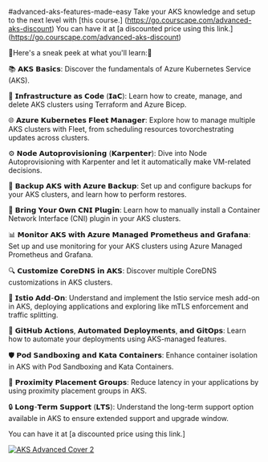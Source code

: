 #advanced-aks-features-made-easy
Take your AKS knowledge and setup to the next level with [this course.] (https://go.courscape.com/advanced-aks-discount)
You can have it at [a discounted price using this link.] (https://go.courscape.com/advanced-aks-discount)

🌟Here's a sneak peek at what you'll learn:🌟

📚 𝗔𝗞𝗦 𝗕𝗮𝘀𝗶𝗰𝘀: Discover the fundamentals of Azure Kubernetes Service (AKS).

🔧 𝗜𝗻𝗳𝗿𝗮𝘀𝘁𝗿𝘂𝗰𝘁𝘂𝗿𝗲 𝗮𝘀 𝗖𝗼𝗱𝗲 (𝗜𝗮𝗖): Learn how to create, manage, and delete AKS clusters using Terraform and Azure Bicep.

🌐 𝗔𝘇𝘂𝗿𝗲 𝗞𝘂𝗯𝗲𝗿𝗻𝗲𝘁𝗲𝘀 𝗙𝗹𝗲𝗲𝘁 𝗠𝗮𝗻𝗮𝗴𝗲𝗿: Explore how to manage multiple AKS clusters with Fleet, from scheduling resources tovorchestrating updates across clusters.

⚙️ 𝗡𝗼𝗱𝗲 𝗔𝘂𝘁𝗼𝗽𝗿𝗼𝘃𝗶𝘀𝗶𝗼𝗻𝗶𝗻𝗴 (𝗞𝗮𝗿𝗽𝗲𝗻𝘁𝗲𝗿): Dive into Node Autoprovisioning with Karpenter and let it automatically make VM-related decisions.

💾 𝗕𝗮𝗰𝗸𝘂𝗽 𝗔𝗞𝗦 𝘄𝗶𝘁𝗵 𝗔𝘇𝘂𝗿𝗲 𝗕𝗮𝗰𝗸𝘂𝗽: Set up and configure backups for your AKS clusters, and learn how to perform restores.

🌉 𝗕𝗿𝗶𝗻𝗴 𝗬𝗼𝘂𝗿 𝗢𝘄𝗻 𝗖𝗡𝗜 𝗣𝗹𝘂𝗴𝗶𝗻: Learn how to manually install a Container Network Interface (CNI) plugin in your AKS clusters.

📊 𝗠𝗼𝗻𝗶𝘁𝗼𝗿 𝗔𝗞𝗦 𝘄𝗶𝘁𝗵 𝗔𝘇𝘂𝗿𝗲 𝗠𝗮𝗻𝗮𝗴𝗲𝗱 𝗣𝗿𝗼𝗺𝗲𝘁𝗵𝗲𝘂𝘀 𝗮𝗻𝗱 𝗚𝗿𝗮𝗳𝗮𝗻𝗮: Set up and use monitoring for your AKS clusters using Azure Managed Prometheus and Grafana.

🔍 𝗖𝘂𝘀𝘁𝗼𝗺𝗶𝘇𝗲 𝗖𝗼𝗿𝗲𝗗𝗡𝗦 𝗶𝗻 𝗔𝗞𝗦: Discover multiple CoreDNS customizations in AKS clusters.

🔗 𝗜𝘀𝘁𝗶𝗼 𝗔𝗱𝗱-𝗢𝗻: Understand and implement the Istio service mesh add-on in AKS, deploying applications and exploring like mTLS enforcement and traffic splitting.

🤖 𝗚𝗶𝘁𝗛𝘂𝗯 𝗔𝗰𝘁𝗶𝗼𝗻𝘀, 𝗔𝘂𝘁𝗼𝗺𝗮𝘁𝗲𝗱 𝗗𝗲𝗽𝗹𝗼𝘆𝗺𝗲𝗻𝘁𝘀, 𝗮𝗻𝗱 𝗚𝗶𝘁𝗢𝗽𝘀: Learn how to automate your deployments using AKS-managed features.

🛡️ 𝗣𝗼𝗱 𝗦𝗮𝗻𝗱𝗯𝗼𝘅𝗶𝗻𝗴 𝗮𝗻𝗱 𝗞𝗮𝘁𝗮 𝗖𝗼𝗻𝘁𝗮𝗶𝗻𝗲𝗿𝘀: Enhance container isolation in AKS with Pod Sandboxing and Kata Containers.

🚀 𝗣𝗿𝗼𝘅𝗶𝗺𝗶𝘁𝘆 𝗣𝗹𝗮𝗰𝗲𝗺𝗲𝗻𝘁 𝗚𝗿𝗼𝘂𝗽𝘀: Reduce latency in your applications by using proximity placement groups in AKS.

🔒 𝗟𝗼𝗻𝗴-𝗧𝗲𝗿𝗺 𝗦𝘂𝗽𝗽𝗼𝗿𝘁 (𝗟𝗧𝗦): Understand the long-term support option available in AKS to ensure extended support and upgrade window.

You can have it at [a discounted price using this link.]

[![AKS Advanced Cover 2](https://github.com/AndreiBarbu95/advanced-aks-features-made-easy/assets/117741767/6e206084-edee-4ffc-a15a-cc8bd3d4fcd2)](https://go.courscape.com/advanced-aks-discount)
